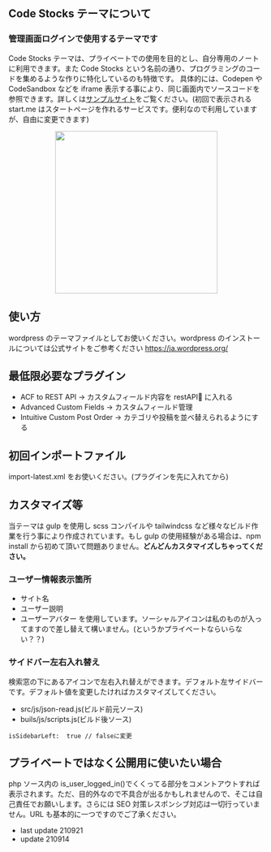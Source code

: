 ## Code Stocks テーマについて

### 管理画面ログインで使用するテーマです

Code Stocks テーマは、プライベートでの使用を目的とし、自分専用のノートに利用できます。また Code Stocks という名前の通り、プログラミングのコードを集めるような作りに特化しているのも特徴です。
具体的には、Codepen や CodeSandbox などを iframe 表示する事により、同じ画面内でソースコードを参照できます。詳しくは<a href="https://sample-cs.kote2.co/" target="_blank">サンプルサイト</a>をご覧ください。(初回で表示される start.me はスタートページを作れるサービスです。便利なので利用していますが、自由に変更できます)

<p align="center"><img align="center" style="width:320px" src="https://files.kote2.co/tmp/cs/ss.png"/></p>

## 使い方

wordpress のテーマファイルとしてお使いください。wordpress のインストールについては公式サイトをご参考ください
https://ja.wordpress.org/

## 最低限必要なプラグイン

- ACF to REST API → カスタムフィールド内容を restAPI に入れる
- Advanced Custom Fields → カスタムフィールド管理
- Intuitive Custom Post Order → カテゴリや投稿を並べ替えられるようにする





## 初回インポートファイル

import-latest.xml をお使いください。(プラグインを先に入れてから)

## カスタマイズ等

当テーマは gulp を使用し scss コンパイルや tailwindcss など様々なビルド作業を行う事により作成されています。もし gulp の使用経験がある場合は、npm install から初めて頂いて問題ありません。**どんどんカスタマイズしちゃってください。**

### ユーザー情報表示箇所

- サイト名
- ユーザー説明
- ユーザーアバター
  を使用しています。ソーシャルアイコンは私のものが入ってますので差し替えて構いません。(というかプライベートならいらない？？)

### サイドバー左右入れ替え

検索窓の下にあるアイコンで左右入れ替えができます。デフォルト左サイドバーです。デフォルト値を変更したければカスタマイズしてください。

- src/js/json-read.js(ビルド前元ソース)
- buils/js/scripts.js(ビルド後ソース)

```
isSidebarLeft:  true // falseに変更
```

## プライベートではなく公開用に使いたい場合

php ソース内の is_user_logged_in()でくくってる部分をコメントアウトすれば表示されます。ただ、目的外なので不具合が出るかもしれませんので、そこは自己責任でお願いします。さらには SEO 対策レスポンシブ対応は一切行っていません。URL も基本的に一つですのでご了承ください。

- last update 210921
- update 210914
